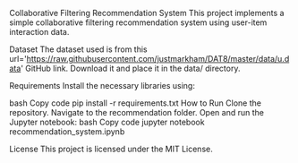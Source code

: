 Collaborative Filtering Recommendation System
This project implements a simple collaborative filtering recommendation system using user-item interaction data.

Dataset
The dataset used is from this url='https://raw.githubusercontent.com/justmarkham/DAT8/master/data/u.data' GitHub link. Download it and place it in the data/ directory.

Requirements
Install the necessary libraries using:

bash
Copy code
pip install -r requirements.txt
How to Run
Clone the repository.
Navigate to the recommendation folder.
Open and run the Jupyter notebook:
bash
Copy code
jupyter notebook recommendation_system.ipynb

License
This project is licensed under the MIT License.
